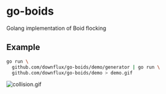 # go-boids
Golang implementation of Boid flocking

## Example

```bash
go run \
  github.com/downflux/go-boids/demo/generator | go run \
  github.com/downflux/go-boids/demo > demo.gif
```

![collision.gif](demo/output/collision.gif)
